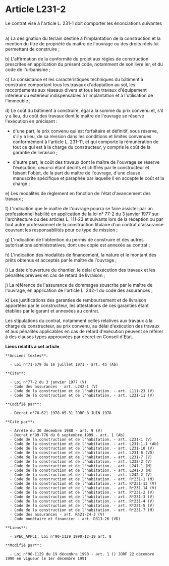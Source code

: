 # Article L231-2

Le contrat visé à l'article L. 231-1 doit comporter les énonciations suivantes : 

a) La désignation du terrain destiné à l'implantation de la construction et la mention du titre de propriété du maître de
l'ouvrage ou des droits réels lui permettant de construire ; 

b) L'affirmation de la conformité du projet aux règles de construction prescrites en application du présent code, notamment
de son livre Ier, et du code de l'urbanisme ; 

c) La consistance et les caractéristiques techniques du bâtiment à construire comportant tous les travaux d'adaptation au
sol, les raccordements aux réseaux divers et tous les travaux d'équipement intérieur ou extérieur indispensables à
l'implantation et à l'utilisation de l'immeuble ; 

d) Le coût du bâtiment à construire, égal à la somme du prix convenu et, s'il y a lieu, du coût des travaux dont le maître de
l'ouvrage se réserve l'exécution en précisant :

- d'une part, le prix convenu qui est forfaitaire et définitif, sous réserve, s'il y a lieu, de sa révision dans les
conditions et limites convenues conformément à l'article L. 231-11, et qui comporte la rémunération de tout ce qui est à la
charge du constructeur, y compris le coût de la garantie de livraison ;

- d'autre part, le coût des travaux dont le maître de l'ouvrage se réserve l'exécution, ceux-ci étant décrits et chiffrés par
le constructeur et faisant l'objet, de la part du maître de l'ouvrage, d'une clause manuscrite spécifique et paraphée par
laquelle il en accepte le coût et la charge ; 

e) Les modalités de règlement en fonction de l'état d'avancement des travaux ; 

f) L'indication que le maître de l'ouvrage pourra se faire assister par un professionnel habilité en application de la loi n°
77-2 du 3 janvier 1977 sur l'architecture ou des articles L. 111-23 et suivants lors de la réception ou par tout autre
professionnel de la construction titulaire d'un contrat d'assurance couvrant les responsabilités pour ce type de mission ; 

g) L'indication de l'obtention du permis de construire et des autres autorisations administratives, dont une copie est
annexée au contrat ; 

h) L'indication des modalités de financement, la nature et le montant des prêts obtenus et acceptés par le maître de
l'ouvrage ; 

i) La date d'ouverture du chantier, le délai d'exécution des travaux et les pénalités prévues en cas de retard de
livraison ; 

j) La référence de l'assurance de dommages souscrite par le maître de l'ouvrage, en application de l'article L. 242-1 du code
des assurances ; 

k) Les justifications des garanties de remboursement et de livraison apportées par le constructeur, les attestations de ces
garanties étant établies par le garant et annexées au contrat. 

Les stipulations du contrat, notamment celles relatives aux travaux à la charge du constructeur, au prix convenu, au délai
d'exécution des travaux et aux pénalités applicables en cas de retard d'exécution peuvent se référer à des clauses types
approuvées par décret en Conseil d'Etat.

**Liens relatifs à cet article**

	**Anciens textes**:

	  - Loi n°71-579 du 16 juillet 1971 - art. 45 (Ab)

	**Cite**:

	  - Loi n°77-2 du 3 janvier 1977 (V)
	  - Code des assurances - art. L242-1 (V)
	  - Code de la construction et de l'habitation. - art. L111-23 (V)
	  - Code de la construction et de l'habitation. - art. L231-11 (V)

	**Codifié par**:

	  - Décret n°78-621 1978-05-31 JORF 8 JUIN 1978

	**Cité par**:

	  - Arrêté du 30 décembre 1988 - art. 9 (V)
	  - Décret n°99-776 du 8 septembre 1999 - art. 1 (Ab)
	  - Code de la construction et de l'habitation. - art. L231-1 (V)
	  - Code de la construction et de l'habitation. - art. L231-1-1 (Ab)
	  - Code de la construction et de l'habitation. - art. L231-10 (V)
	  - Code de la construction et de l'habitation. - art. L231-6 (VD)
	  - Code de la construction et de l'habitation. - art. L231-7 (V)
	  - Code de la construction et de l'habitation. - art. L232-2 (V)
	  - Code de la construction et de l'habitation. - art. L241-1 (M)
	  - Code de la construction et de l'habitation. - art. L241-3 (M)
	  - Code de la construction et de l'habitation. - art. L242-2 (V)
	  - Code de la construction et de l'habitation. - art. R*231-1 (M)
	  - Code de la construction et de l'habitation. - art. R*231-13 (V)
	  - Code de la construction et de l'habitation. - art. R*231-14 (V)
	  - Code de la construction et de l'habitation. - art. R*231-2 (V)
	  - Code de la construction et de l'habitation. - art. R*231-3 (V)
	  - Code de la construction et de l'habitation. - art. R*231-4 (V)
	  - Code de la construction et de l'habitation. - art. R*231-5 (V)
	  - Code de la construction et de l'habitation. - art. R*231-7 (M)
	  - Code des assurances - art. R421-24-3 (V)
	  - Code monétaire et financier - art. D313-26 (VD)

	**Liens**:

	  - SPEC_APPLI: Loi n°90-1129 1990-12-19 art. 8

	**Modifié par**:

	  - Loi n°90-1129 du 19 décembre 1990 - art. 1 () JORF 22 décembre 1990 en vigueur le 1er décembre 1991
